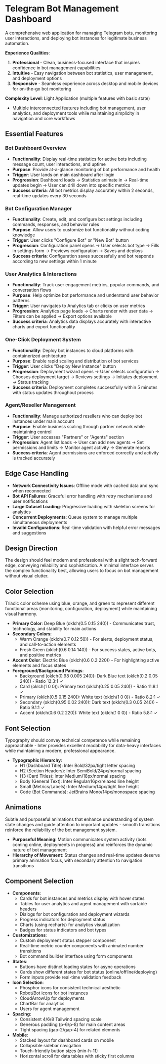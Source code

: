 # Telegram Bot Management Dashboard

A comprehensive web application for managing Telegram bots, monitoring user interactions, and deploying bot instances for legitimate business automation.

**Experience Qualities**:
1. **Professional** - Clean, business-focused interface that inspires confidence in bot management capabilities
2. **Intuitive** - Easy navigation between bot statistics, user management, and deployment options
3. **Responsive** - Seamless experience across desktop and mobile devices for on-the-go bot monitoring

**Complexity Level**: Light Application (multiple features with basic state)
- Multiple interconnected features including bot management, user analytics, and deployment tools while maintaining simplicity in navigation and core workflows

## Essential Features

### Bot Dashboard Overview
- **Functionality**: Display real-time statistics for active bots including message count, user interactions, and uptime
- **Purpose**: Provide at-a-glance monitoring of bot performance and health
- **Trigger**: User lands on main dashboard after login
- **Progression**: Dashboard loads → Statistics animate in → Real-time updates begin → User can drill down into specific metrics
- **Success criteria**: All bot metrics display accurately within 2 seconds, real-time updates every 30 seconds

### Bot Configuration Manager
- **Functionality**: Create, edit, and configure bot settings including commands, responses, and behavior rules
- **Purpose**: Allow users to customize bot functionality without coding knowledge
- **Trigger**: User clicks "Configure Bot" or "New Bot" button
- **Progression**: Configuration panel opens → User selects bot type → Fills in settings form → Previews configuration → Saves and deploys
- **Success criteria**: Configuration saves successfully and bot responds according to new settings within 1 minute

### User Analytics & Interactions
- **Functionality**: Track user engagement metrics, popular commands, and conversation flows
- **Purpose**: Help optimize bot performance and understand user behavior patterns
- **Trigger**: User navigates to Analytics tab or clicks on user metrics
- **Progression**: Analytics page loads → Charts render with user data → Filters can be applied → Export options available
- **Success criteria**: Analytics data displays accurately with interactive charts and export functionality

### One-Click Deployment System
- **Functionality**: Deploy bot instances to cloud platforms with containerized architecture
- **Purpose**: Enable rapid scaling and distribution of bot services
- **Trigger**: User clicks "Deploy New Instance" button
- **Progression**: Deployment wizard opens → User selects configuration → Chooses deployment target → Reviews settings → Initiates deployment → Status tracking
- **Success criteria**: Deployment completes successfully within 5 minutes with status updates throughout process

### Agent/Reseller Management
- **Functionality**: Manage authorized resellers who can deploy bot instances under main account
- **Purpose**: Enable business scaling through partner network while maintaining control
- **Trigger**: User accesses "Partners" or "Agents" section
- **Progression**: Agent list loads → User can add new agents → Set permissions and limits → Monitor agent activity → Generate reports
- **Success criteria**: Agent permissions are enforced correctly and activity is tracked accurately

## Edge Case Handling

- **Network Connectivity Issues**: Offline mode with cached data and sync when reconnected
- **Bot API Failures**: Graceful error handling with retry mechanisms and user notifications
- **Large Dataset Loading**: Progressive loading with skeleton screens for analytics
- **Concurrent Deployments**: Queue system to manage multiple simultaneous deployments
- **Invalid Configurations**: Real-time validation with helpful error messages and suggestions

## Design Direction

The design should feel modern and professional with a slight tech-forward edge, conveying reliability and sophistication. A minimal interface serves the complex functionality best, allowing users to focus on bot management without visual clutter.

## Color Selection

Triadic color scheme using blue, orange, and green to represent different functional areas (monitoring, configuration, deployment) while maintaining visual harmony.

- **Primary Color**: Deep Blue (oklch(0.5 0.15 240)) - Communicates trust, technology, and stability for main actions
- **Secondary Colors**: 
  - Warm Orange (oklch(0.7 0.12 50)) - For alerts, deployment status, and call-to-action elements
  - Fresh Green (oklch(0.6 0.14 140)) - For success states, active bots, and positive metrics
- **Accent Color**: Electric Blue (oklch(0.6 0.2 220)) - For highlighting active elements and focus states
- **Foreground/Background Pairings**:
  - Background (oklch(0.98 0.005 240)): Dark Blue text (oklch(0.2 0.05 240)) - Ratio 12.3:1 ✓
  - Card (oklch(1 0 0)): Primary text (oklch(0.25 0.05 240)) - Ratio 11.8:1 ✓
  - Primary (oklch(0.5 0.15 240)): White text (oklch(1 0 0)) - Ratio 8.2:1 ✓
  - Secondary (oklch(0.95 0.02 240)): Dark text (oklch(0.3 0.05 240)) - Ratio 9.1:1 ✓
  - Accent (oklch(0.6 0.2 220)): White text (oklch(1 0 0)) - Ratio 5.8:1 ✓

## Font Selection

Typography should convey technical competence while remaining approachable - Inter provides excellent readability for data-heavy interfaces while maintaining a modern, professional appearance.

- **Typographic Hierarchy**:
  - H1 (Dashboard Title): Inter Bold/32px/tight letter spacing
  - H2 (Section Headers): Inter SemiBold/24px/normal spacing
  - H3 (Card Titles): Inter Medium/18px/normal spacing
  - Body (General Text): Inter Regular/16px/relaxed line height
  - Small (Metrics/Labels): Inter Medium/14px/tight line height
  - Code (Bot Commands): JetBrains Mono/14px/monospace spacing

## Animations

Subtle and purposeful animations that enhance understanding of system state changes and guide attention to important updates - smooth transitions reinforce the reliability of the bot management system.

- **Purposeful Meaning**: Motion communicates system activity (bots coming online, deployments in progress) and reinforces the dynamic nature of bot management
- **Hierarchy of Movement**: Status changes and real-time updates deserve primary animation focus, with secondary attention to navigation transitions

## Component Selection

- **Components**: 
  - Cards for bot instances and metrics display with hover states
  - Tables for user analytics and agent management with sortable headers
  - Dialogs for bot configuration and deployment wizards
  - Progress indicators for deployment status
  - Charts (using recharts) for analytics visualization
  - Badges for status indicators and bot types
- **Customizations**: 
  - Custom deployment status stepper component
  - Real-time metric counter components with animated number transitions
  - Bot command builder interface using form components
- **States**: 
  - Buttons have distinct loading states for async operations
  - Cards show different states for bot status (online/offline/deploying)
  - Form inputs provide real-time validation feedback
- **Icon Selection**: 
  - Phosphor icons for consistent technical aesthetic
  - Robot/Bot icons for bot instances
  - CloudArrowUp for deployments
  - ChartBar for analytics
  - Users for agent management
- **Spacing**: 
  - Consistent 4/6/8 Tailwind spacing scale
  - Generous padding (p-6/p-8) for main content areas
  - Tight spacing (gap-2/gap-4) for related elements
- **Mobile**: 
  - Stacked layout for dashboard cards on mobile
  - Collapsible sidebar navigation
  - Touch-friendly button sizes (min-h-11)
  - Horizontal scroll for data tables with sticky first columns